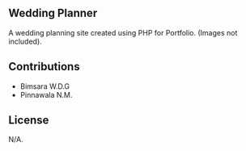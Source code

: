 ## Wedding Planner

A wedding planning site created using PHP for Portfolio. (Images not included). 

## Contributions

- Bimsara W.D.G
- Pinnawala N.M. 

## License 

N/A. 